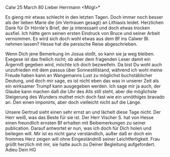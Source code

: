  Calw 25 March 80
Lieber Herrmann <Mögl>*

Es gieng mir etwas schlecht in den letzten Tagen. Doch immer noch besser als der lieben Marie die (im Vertrauen gesagt) an Lithiasis leidet. 
Herzlichen Dank für Dr Hörnle's Brief, der ja interessant und doch etwas trocken ausfiel. Ich hätte gern seinen ersten Eindruck von Bruce und seiner Arbeit vernommen. Es wird sich doch wohl etwas aus dem Bf ins Calwer Bl. nehmen lassen? Hesse hat die persische Reise abgeschrieben.

Wenn Dich jene Bemerkung im Josua stoßt, so kann sie ja weg bleiben. Exegese ist das freilich nicht; ob aber dem fragenden Leser damit ein Ärgerniß gegeben wird, möchte ich doch bezweifeln. Da bist Du wohl auch unzufrieden mit dem passus über Sonnestillstand, während ich wohl meine Freude haben kann an Wangemanns Lust zu möglichst buchstäblicher Deutung, und doch mir sage, es ist nicht eben das was in unserer Zeit als ein wirksamer Trumpf kann ausgegeben werden. Ich sage mir ja auch, der Glaube kann machen daß die Uhr des Alls still steht, aber die möglichste Steigerung des Wunders muthet mich doch fast wie ein unnöthiges bravado an. Den einen imponirts, aber doch vielleicht nicht auf die Länge.

Unsere Gertrud sieht einen sehr ernst an und lächelt diese Tage nicht. Der Herr weiß, was das Beste für sie ist. Der Herr Vischer S. hat von Hesse einen freundlich ernsten Bf erhalten mit Beibemerkungen zu seiner publication. Darauf antwortet er nun, was ich doch für Dich holen und beilegen will. Mir ist es nicht ganz verständlich, außer daß er doch ein frommes Herz zeigen will ohne Eingeständniß seiner Leichtfertigkeit. 
Frau grüßt herzlich mit mir, sie hatte auch zu Deiner Begleitung aufgefordert. Adieu
 Dein HG
